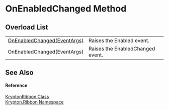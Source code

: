 # OnEnabledChanged Method


## Overload List
<table>
<tr>
<td><a href="b2223d99-fb9f-df40-617a-af6a862d38fb.md">OnEnabledChanged(EventArgs)</a></td>
<td>Raises the Enabled event.</td></tr>
<tr>
<td>OnEnabledChanged(EventArgs)</td>
<td>Raises the EnabledChanged event.</td></tr>
</table>

## See Also


#### Reference
<a href="208400ac-72b3-453b-6730-d74762316d42.md">KryptonRibbon Class</a>  
<a href="1e9bc734-cff9-e9b8-f013-94cdac669794.md">Krypton.Ribbon Namespace</a>  

